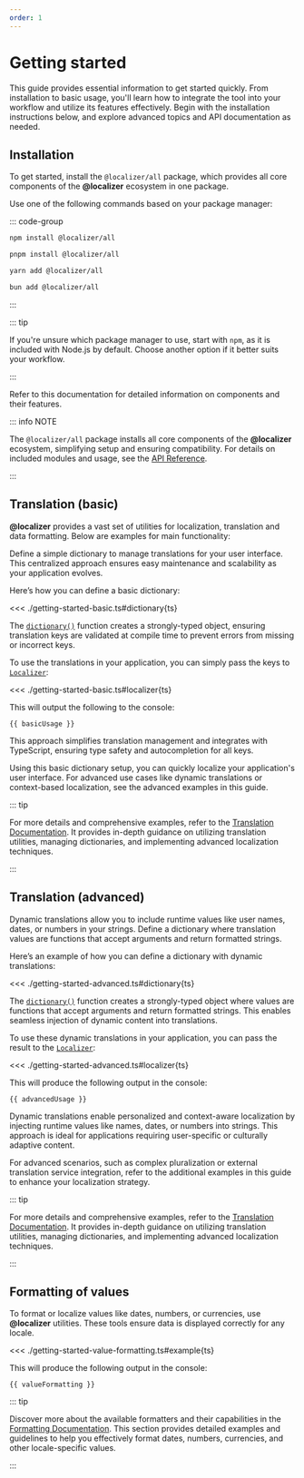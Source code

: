 ```yaml
---
order: 1
---
```


# Getting started

<script setup>
  import basicUsage from './getting-started-basic';
  import advancedUsage from './getting-started-advanced';
  import valueFormatting from './getting-started-value-formatting';
</script>

This guide provides essential information to get started quickly. From installation to basic usage, you'll learn how to integrate the tool into your workflow and utilize its features effectively. Begin with the installation instructions below, and explore advanced topics and API documentation as needed.

## Installation

To get started, install the `@localizer/all` package, which provides all core components of the **@localizer** ecosystem in one package.

Use one of the following commands based on your package manager:

::: code-group

```sh [npm]
npm install @localizer/all
```

```sh [pnpm]
pnpm install @localizer/all
```

```sh [yarn]
yarn add @localizer/all
```

```sh [bun]
bun add @localizer/all
```

:::

::: tip

If you're unsure which package manager to use, start with `npm`, as it is included with Node.js by default. Choose another option if it better suits your workflow.

:::

Refer to this documentation for detailed information on components and their features.

::: info NOTE

The `@localizer/all` package installs all core components of the **@localizer** ecosystem, simplifying setup and ensuring compatibility. For details on included modules and usage, see the [API Reference](../api/index.md).

:::

## Translation (basic) <Experimental/>

**@localizer** provides a vast set of utilities for localization, translation and data formatting. Below are examples for main functionality:

Define a simple dictionary to manage translations for your user interface. This centralized approach ensures easy maintenance and scalability as your application evolves.

Here’s how you can define a basic dictionary:

<<< ./getting-started-basic.ts#dictionary{ts}

The [`dictionary()`](../api/_localizer/translate/dictionary/index.md) function creates a strongly-typed object, ensuring translation keys are validated at compile time to prevent errors from missing or incorrect keys.

To use the translations in your application, you can simply pass the keys to [`Localizer`](./localizer.md):

<<< ./getting-started-basic.ts#localizer{ts}

This will output the following to the console:

```console-vue
{{ basicUsage }}
```

This approach simplifies translation management and integrates with TypeScript, ensuring type safety and autocompletion for all keys.

Using this basic dictionary setup, you can quickly localize your application's user interface. For advanced use cases like dynamic translations or context-based localization, see the advanced examples in this guide.

::: tip

For more details and comprehensive examples, refer to the [Translation Documentation](../translation/index.md). It provides in-depth guidance on utilizing translation utilities, managing dictionaries, and implementing advanced localization techniques.

:::

## Translation (advanced) <Experimental/>

Dynamic translations allow you to include runtime values like user names, dates, or numbers in your strings. Define a dictionary where translation values are functions that accept arguments and return formatted strings.

Here’s an example of how you can define a dictionary with dynamic translations:

<<< ./getting-started-advanced.ts#dictionary{ts}

The [`dictionary()`](../api/_localizer/translate/dictionary/index.md) function creates a strongly-typed object where values are functions that accept arguments and return formatted strings. This enables seamless injection of dynamic content into translations.

To use these dynamic translations in your application, you can pass the result to the [`Localizer`](./localizer.md):

<<< ./getting-started-advanced.ts#localizer{ts}

This will produce the following output in the console:

```console-vue
{{ advancedUsage }}
```

Dynamic translations enable personalized and context-aware localization by injecting runtime values like names, dates, or numbers into strings. This approach is ideal for applications requiring user-specific or culturally adaptive content.

For advanced scenarios, such as complex pluralization or external translation service integration, refer to the additional examples in this guide to enhance your localization strategy.

::: tip

For more details and comprehensive examples, refer to the [Translation Documentation](../translation/index.md). It provides in-depth guidance on utilizing translation utilities, managing dictionaries, and implementing advanced localization techniques.

:::

## Formatting of values

To format or localize values like dates, numbers, or currencies, use **@localizer** utilities. These tools ensure data is displayed correctly for any locale.

<<< ./getting-started-value-formatting.ts#example{ts}

This will produce the following output in the console:

```console-vue
{{ valueFormatting }}
```

::: tip

Discover more about the available formatters and their capabilities in the [Formatting Documentation](../formatting/index.md). This section provides detailed examples and guidelines to help you effectively format dates, numbers, currencies, and other locale-specific values.

:::
